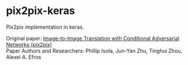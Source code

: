 # pix2pix-keras
Pix2pix implementation in keras.    

Original paper: [Image-to-Image Translation with Conditional Adversarial Networks (pix2pix)](https://arxiv.org/pdf/1611.07004.pdf)    
Paper Authors and Researchers: Phillip Isola, Jun-Yan Zhu, Tinghui Zhou, Alexei A. Efros   
